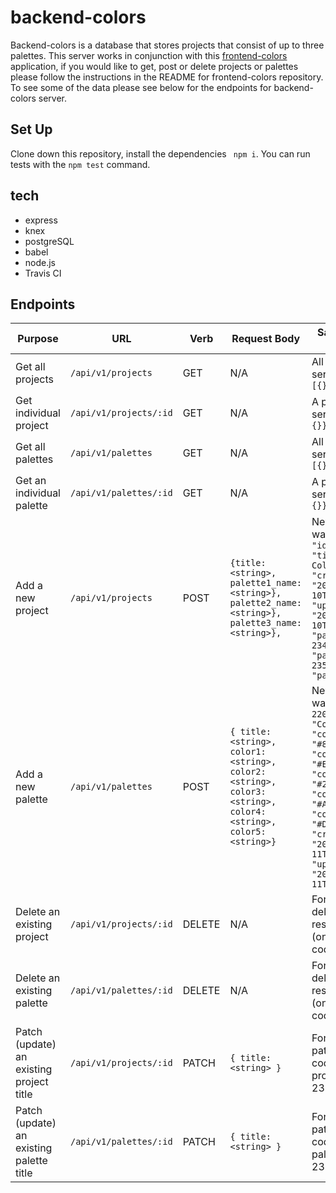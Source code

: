 # backend-colors
Backend-colors is a database that stores projects that consist of up to three palettes.  This server works in conjunction with this [frontend-colors](https://github.com/nicknist/frontend-colors) application, if you would like to get, post or delete projects or palettes please follow the instructions in the README for frontend-colors repository.  To see some of the data please see below for the endpoints for backend-colors server.

## Set Up
Clone down this repository, install the dependencies ``` npm i```.
You can run tests with the ```npm test``` command.

## tech
- express
- knex 
- postgreSQL
- babel
- node.js
- Travis CI

## Endpoints

| Purpose | URL | Verb | Request Body | Sample Success Response |
|----|----|----|----|----|
| Get all projects |`/api/v1/projects`| GET | N/A | All projects on the server: `{projects: [{}, {}, ...]}` 
| Get individual project | `/api/v1/projects/:id` | GET | N/A | A project on the server: `{project: {}}`
| Get all palettes | `/api/v1/palettes` | GET | N/A | All palettes on the server: `{palettes: [{}, {}, {}]}` 
| Get an individual palette | `/api/v1/palettes/:id` | GET | N/A | A palette on the server: `{palette: {}}` 
| Add a new project |`/api/v1/projects`| POST | `{title: <string>, palette1_name: <string>}, palette2_name: <string>}, palette3_name: <string>},` | New project that was added: `{ "id": 145, "title": "Warm Colors", "created_at: "2020-02-10T20:50:15.309Z", "updated_at": "2020-02-10T20:50:15.309Z", "palette1_id": 234, "palette2_id": 235, "palette3_id": 236` 
| Add a new palette | `/api/v1/palettes` | POST | `{ title: <string>, color1: <string>, color2: <string>, color3: <string>, color4: <string>, color5: <string>}` | New palette that was added: `{"id": 220, "title": "Colins Colors", "color1": "#867CBC", "color2": "#E2F7EF", "color3": "#23889A", "color4": "#A6E508", "color5": "#D15120", "created_at": "2020-02-11T12:50:46.043Z", "updated_at": "2020-02-11T12:50:46.043Z"}`
| Delete an existing project |`/api/v1/projects/:id`| DELETE | N/A | For successful deletion: No response body (only 204 status code) 
| Delete an existing palette |`/api/v1/palettes/:id`| DELETE | N/A | For successful deletion: No response body (only 204 status code) | 
| Patch (update) an existing project title | `/api/v1/projects/:id` | PATCH | `{ title: <string> }` | For successful patch: 200 status code, updated project's id: { id: 235 } |
| Patch (update) an existing palette title | `/api/v1/palettes/:id` | PATCH | `{ title: <string> }` | For successful patch: 200 status code, updated palette's id: { id: 235 } | 
